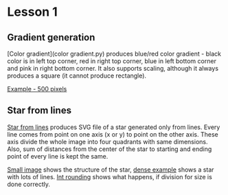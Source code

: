 # Lesson 1

## Gradient generation

[Color gradient](color gradient.py) produces blue/red color gradient - black color is in left top corner, red in right top corner, blue in left bottom corner and pink in right bottom corner. It also supports scaling, although it always produces a square (it cannot produce rectangle).

[Example - 500 pixels](gradient.png)

## Star from lines

[Star from lines](lines.py) produces SVG file of a star generated only from lines. Every line comes from point on one axis (x or y) to point on the other axis. These axis divide the whole image into four quadrants with same dimensions. Also, sum of distances from the center of the star to starting and ending point of every line is kept the same.

[Small image](lines-normal.svg) shows the structure of the star, [dense example](lines-dense.svg) shows a star with lots of lines. [Int rounding](lines-dense-int.svg) shows what happens, if division for size is done correctly.
